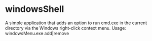 # windowsShell
A simple application that adds an option to run cmd.exe in the current directory via the Windows right-click context menu.
Usage: windowsMenu.exe add|remove
